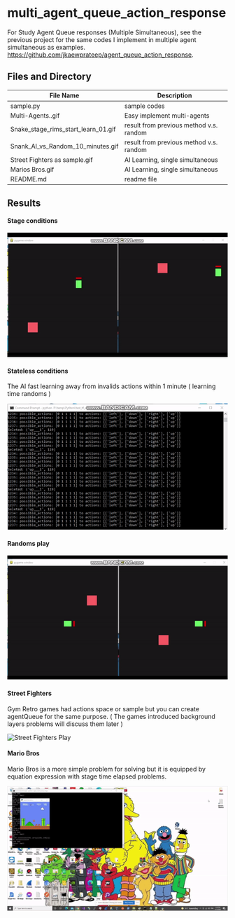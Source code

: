 # multi_agent_queue_action_response

For Study Agent Queue responses (Multiple Simultaneous), see the previous project for the same codes I implement in multiple agent simultaneous as examples.
https://github.com/jkaewprateep/agent_queue_action_response.

## Files and Directory ##

| File Name | Description |
|--- | --- |
| sample.py | sample codes |
| Multi-Agents..gif | Easy implement multi-agents |
| Snake_stage_rims_start_learn_01.gif | result from previous method v.s. random |
| Snank_AI_vs_Random_10_minutes.gif | result from previous method v.s. random |
| Street Fighters as sample.gif | AI Learning, single simultaneous |
| Marios Bros.gif | AI Learning, single simultaneous |
| README.md | readme file |

## Results ##

#### Stage conditions ####

![Stage conditions](https://github.com/jkaewprateep/multi_agent_queue_action_response/blob/main/Snake_stage_rims_start_learn_01.gif "Stage conditions")

#### Stateless conditions ####

The AI fast learning away from invalids actions within 1 minute ( learning time randoms )

![Stateless conditions](https://github.com/jkaewprateep/multi_agent_queue_action_response/blob/main/Multi-Agents..gif "Stateless conditions")

#### Randoms play ####

![Play](https://github.com/jkaewprateep/multi_agent_queue_action_response/blob/main/Snank_AI_vs_Random_10_minutes.gif "Play")

#### Street Fighters ####

Gym Retro games had actions space or sample but you can create agentQueue for the same purpose. ( The games introduced background layers problems will discuss them later )

![Street Fighters Play](https://github.com/jkaewprateep/multi_agent_queue_action_response/blob/main/Street%20Fighters%20as%20sample.gif "Street Fighters Play")

#### Mario Bros ####

Mario Bros is a more simple problem for solving but it is equipped by equation expression with stage time elapsed problems.

![Mario Bros](https://github.com/jkaewprateep/multi_agent_queue_action_response/blob/main/Marios%20Bros.gif "Mario Bros")
